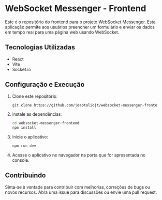 # WebSocket Messenger - Frontend

Este é o repositório do frontend para o projeto WebSocket Messenger. Esta aplicação permite aos usuários preencher um formulário e enviar os dados em tempo real para uma página web usando WebSocket.

## Tecnologias Utilizadas

- React
- Vite
- Socket.io

## Configuração e Execução

1. Clone este repositório:

   ```bash
   git clone https://github.com/joaotuliojt/websocket-messenger-frontend.git
   ```

2. Instale as dependências:

   ```bash
   cd websocket-messenger-frontend
   npm install
   ```

3. Inicie o aplicativo:

   ```bash
   npm run dev
   ```

4. Acesse o aplicativo no navegador na porta que for apresentada no console.

## Contribuindo

Sinta-se à vontade para contribuir com melhorias, correções de bugs ou novos recursos. Abra uma issue para discussões ou envie uma pull request.
